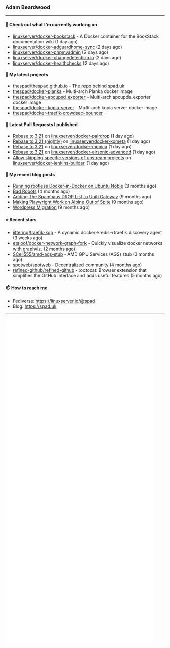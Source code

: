 ### Adam Beardwood
---
#### 👷 Check out what I'm currently working on

- [linuxserver/docker-bookstack](https://github.com/linuxserver/docker-bookstack) - A Docker container for the BookStack documentation wiki (1 day ago)
- [linuxserver/docker-adguardhome-sync](https://github.com/linuxserver/docker-adguardhome-sync) (2 days ago)
- [linuxserver/docker-phpmyadmin](https://github.com/linuxserver/docker-phpmyadmin) (2 days ago)
- [linuxserver/docker-changedetection.io](https://github.com/linuxserver/docker-changedetection.io) (2 days ago)
- [linuxserver/docker-healthchecks](https://github.com/linuxserver/docker-healthchecks) (2 days ago)

#### 🌱 My latest projects

- [thespad/thespad.github.io](https://github.com/thespad/thespad.github.io) - The repo behind spad.uk
- [thespad/docker-planka](https://github.com/thespad/docker-planka) - Multi-arch Planka docker image
- [thespad/docker-apcupsd_exporter](https://github.com/thespad/docker-apcupsd_exporter) - Multi-arch apcupds_exporter docker image
- [thespad/docker-kopia-server](https://github.com/thespad/docker-kopia-server) - Multi-arch kopia server docker image 
- [thespad/docker-traefik-crowdsec-bouncer](https://github.com/thespad/docker-traefik-crowdsec-bouncer)

#### 🔨 Latest Pull Requests I published

- [Rebase to 3.21](https://github.com/linuxserver/docker-pairdrop/pull/18) on [linuxserver/docker-pairdrop](https://github.com/linuxserver/docker-pairdrop) (1 day ago)
- [Rebase to 3.21 (nightly)](https://github.com/linuxserver/docker-kometa/pull/13) on [linuxserver/docker-kometa](https://github.com/linuxserver/docker-kometa) (1 day ago)
- [Rebase to 3.21](https://github.com/linuxserver/docker-monica/pull/4) on [linuxserver/docker-monica](https://github.com/linuxserver/docker-monica) (1 day ago)
- [Rebase to 3.21](https://github.com/linuxserver/docker-airsonic-advanced/pull/27) on [linuxserver/docker-airsonic-advanced](https://github.com/linuxserver/docker-airsonic-advanced) (1 day ago)
- [Allow skipping specific versions of upstream projects](https://github.com/linuxserver/docker-jenkins-builder/pull/323) on [linuxserver/docker-jenkins-builder](https://github.com/linuxserver/docker-jenkins-builder) (1 day ago)

#### 📜 My recent blog posts

- [Running rootless Docker-in-Docker on Ubuntu Noble](https://www.spad.uk/posts/rootless-dind-noble/) (3 months ago)
- [Bad Robots](https://www.spad.uk/posts/bad-robots/) (4 months ago)
- [Adding The Spamhaus DROP List to Unifi Gateway](https://www.spad.uk/posts/adding-spamhaus-drop-list-to-unifi-gateway/) (9 months ago)
- [Making Playwright Work on Alpine Out of Spite](https://www.spad.uk/posts/making-playwright-work-on-alpine-out-of-spite/) (9 months ago)
- [Wordpress Migration](https://www.spad.uk/posts/wordpress-migration/) (9 months ago)

#### ⭐ Recent stars

- [jittering/traefik-kop](https://github.com/jittering/traefik-kop) - A dynamic docker-&gt;redis-&gt;traefik discovery agent (3 weeks ago)
- [etaloof/docker-network-graph-fork](https://github.com/etaloof/docker-network-graph-fork) - Quickly visualize docker networks with graphviz. (2 months ago)
- [SCell555/amd-ags-stub](https://github.com/SCell555/amd-ags-stub) - AMD GPU Services (AGS) stub (3 months ago)
- [spotweb/spotweb](https://github.com/spotweb/spotweb) - Decentralized community (4 months ago)
- [refined-github/refined-github](https://github.com/refined-github/refined-github) - :octocat: Browser extension that simplifies the GitHub interface and adds useful features (5 months ago)

#### 📫 How to reach me
- Fediverse: https://linuxserver.io/@spad
- Blog: https://spad.uk
---
<img src="https://raw.githubusercontent.com/thespad/thespad/main/github-metrics.svg">
